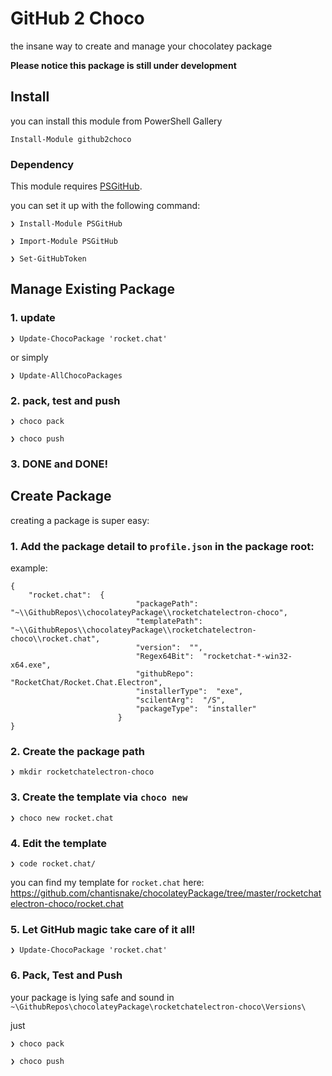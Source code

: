 # GitHub 2 Choco

the insane way to create and manage your chocolatey package

**Please notice this package is still under development**

## Install

you can install this module from PowerShell Gallery

```
Install-Module github2choco
```

### Dependency

This module requires [PSGitHub](https://github.com/pcgeek86/PSGitHub).

you can set it up with the following command:

``` 
❯ Install-Module PSGitHub

❯ Import-Module PSGitHub

❯ Set-GitHubToken
```

## Manage Existing Package

### 1. update

```
❯ Update-ChocoPackage 'rocket.chat'
```

or simply

```
❯ Update-AllChocoPackages
```

### 2. pack, test and push

```
❯ choco pack

❯ choco push
```

### 3. DONE and DONE!

## Create Package

creating a package is super easy:

### 1. Add the package detail to `profile.json` in the package root:

example:

```
{
    "rocket.chat":  {
                            "packagePath":  "~\\GithubRepos\\chocolateyPackage\\rocketchatelectron-choco",
                            "templatePath":  "~\\GithubRepos\\chocolateyPackage\\rocketchatelectron-choco\\rocket.chat",
                            "version":  "",
                            "Regex64Bit":  "rocketchat-*-win32-x64.exe",
                            "githubRepo":  "RocketChat/Rocket.Chat.Electron",
                            "installerType":  "exe",
                            "scilentArg":  "/S",
                            "packageType":  "installer"
                        }
}
```


### 2. Create the package path

```
❯ mkdir rocketchatelectron-choco
```

### 3. Create the template via `choco new`

```
❯ choco new rocket.chat
```


### 4. Edit the template

```
❯ code rocket.chat/
```

you can find my template for `rocket.chat` here: https://github.com/chantisnake/chocolateyPackage/tree/master/rocketchatelectron-choco/rocket.chat


### 5. Let GitHub magic take care of it all!

```
❯ Update-ChocoPackage 'rocket.chat'
```

### 6. Pack, Test and Push

your package is lying safe and sound in `~\GithubRepos\chocolateyPackage\rocketchatelectron-choco\Versions\`

just 
```
❯ choco pack

❯ choco push
```

